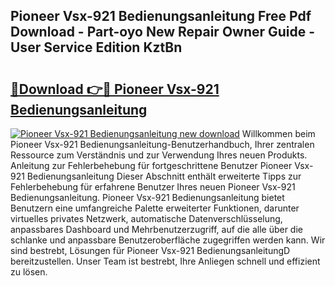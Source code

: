 ## Pioneer Vsx-921 Bedienungsanleitung Free Pdf Download - Part-oyo New Repair Owner Guide - User Service Edition KztBn

# <h2><a href="http://df5q0yw.blite.top/?on=Pioneer+Vsx-921+Bedienungsanleitung">🔗Download 👉🔴 Pioneer Vsx-921 Bedienungsanleitung</a></h2>

[![Pioneer Vsx-921 Bedienungsanleitung new download](https://i.imgur.com/lujVjoI.png)](http://df5q0yw.blite.top/?on=Pioneer+Vsx-921+Bedienungsanleitung)
Willkommen beim Pioneer Vsx-921 Bedienungsanleitung-Benutzerhandbuch, Ihrer zentralen Ressource zum Verständnis und zur Verwendung Ihres neuen Produkts. Anleitung zur Fehlerbehebung für fortgeschrittene Benutzer Pioneer Vsx-921 Bedienungsanleitung Dieser Abschnitt enthält erweiterte Tipps zur Fehlerbehebung für erfahrene Benutzer Ihres neuen Pioneer Vsx-921 Bedienungsanleitung. Pioneer Vsx-921 Bedienungsanleitung bietet Benutzern eine umfangreiche Palette erweiterter Funktionen, darunter virtuelles privates Netzwerk, automatische Datenverschlüsselung, anpassbares Dashboard und Mehrbenutzerzugriff, auf die alle über die schlanke und anpassbare Benutzeroberfläche zugegriffen werden kann. Wir sind bestrebt, Lösungen für Pioneer Vsx-921 BedienungsanleitungD bereitzustellen. Unser Team ist bestrebt, Ihre Anliegen schnell und effizient zu lösen.
